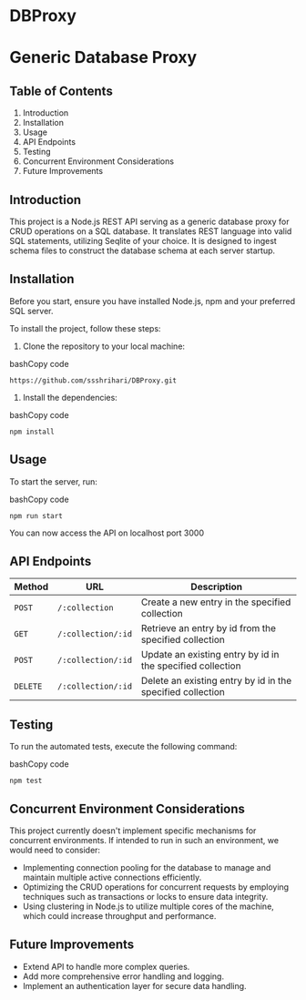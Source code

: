 # DBProxy
Generic Database Proxy
======================

Table of Contents
-----------------

1.  Introduction
2.  Installation
3.  Usage
4.  API Endpoints
5.  Testing
6.  Concurrent Environment Considerations
7.  Future Improvements

Introduction
------------

This project is a Node.js REST API serving as a generic database proxy for CRUD operations on a SQL database. It translates REST language into valid SQL statements, utilizing Seqlite of your choice. It is designed to ingest schema files to construct the database schema at each server startup.

Installation
------------

Before you start, ensure you have installed Node.js, npm and your preferred SQL server.

To install the project, follow these steps:

1.  Clone the repository to your local machine:

bashCopy code

`https://github.com/ssshrihari/DBProxy.git`


1.  Install the dependencies:

bashCopy code

`npm install`

Usage
-----

To start the server, run:

bashCopy code

`npm run start`

You can now access the API on localhost port 3000


API Endpoints
-------------

| Method | URL | Description |
| --- | --- | --- |
| `POST` | `/:collection` | Create a new entry in the specified collection |
| `GET` | `/:collection/:id` | Retrieve an entry by id from the specified collection |
| `POST` | `/:collection/:id` | Update an existing entry by id in the specified collection |
| `DELETE` | `/:collection/:id` | Delete an existing entry by id in the specified collection |

Testing
-------

To run the automated tests, execute the following command:

bashCopy code

`npm test`

Concurrent Environment Considerations
-------------------------------------

This project currently doesn't implement specific mechanisms for concurrent environments. If intended to run in such an environment, we would need to consider:

-   Implementing connection pooling for the database to manage and maintain multiple active connections efficiently.
-   Optimizing the CRUD operations for concurrent requests by employing techniques such as transactions or locks to ensure data integrity.
-   Using clustering in Node.js to utilize multiple cores of the machine, which could increase throughput and performance.

Future Improvements
-------------------

-   Extend API to handle more complex queries.
-   Add more comprehensive error handling and logging.
-   Implement an authentication layer for secure data handling.

